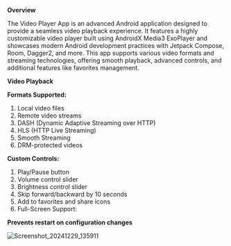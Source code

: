 **Overview**

The Video Player App is an advanced Android application designed to provide a seamless video playback experience. It features a highly customizable video player built using AndroidX Media3 ExoPlayer and showcases modern Android development practices with Jetpack Compose, Room, Dagger2, and more. This app supports various video formats and streaming technologies, offering smooth playback, advanced controls, and additional features like favorites management.

**Video Playback**

**Formats Supported:**
1. Local video files
2. Remote video streams
3. DASH (Dynamic Adaptive Streaming over HTTP)
4. HLS (HTTP Live Streaming)
5. Smooth Streaming
6. DRM-protected videos

**Custom Controls:**

1. Play/Pause button
2. Volume control slider
3. Brightness control slider
4. Skip forward/backward by 10 seconds
5. Add to favorites and share icons
6. Full-Screen Support:

**Prevents restart on configuration changes**

![Screenshot_20241229_135911](https://github.com/user-attachments/assets/2a4d5292-0e88-4c11-ac6d-9b8c8a6b20c4)
